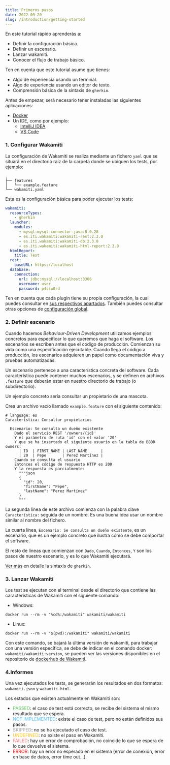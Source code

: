 ```yaml
---
title: Primeros pasos
date: 2022-09-20
slug: /introduction/getting-started
---
```


En este tutorial rápido aprenderás a:
- Definir la configuración básica.
- Definir un escenario.
- Lanzar wakamiti.
- Conocer el flujo de trabajo básico.

Ten en cuenta que este tutorial asume que tienes:
- Algo de experiencia usando un terminal.
- Algo de experiencia usando un editor de texto.
- Comprensión básica de la sintaxis de `gherkin`.

Antes de empezar, será necesario tener instaladas las siguientes aplicaciones:
- [Docker](https://www.docker.com/get-started/)
- Un IDE, como por ejemplo:
  - [IntelliJ IDEA](https://www.jetbrains.com/idea/)
  - [VS Code](https://code.visualstudio.com/)


### 1. Configurar Wakamiti
La configuración de Wakamiti se realiza mediante un fichero `yaml` que se situará en el directorio raíz de la carpeta 
donde se ubiquen los tests, por ejemplo:
```
.
├── features
│   └── example.feature
└── wakamiti.yaml
```

Esta es la configuración básica para poder ejecutar los tests:
```yml
wakamiti:
  resourceTypes:
    - gherkin
  launcher:
    modules:
      - mysql:mysql-connector-java:8.0.28
      - es.iti.wakamiti:wakamiti-rest:2.3.0
      - es.iti.wakamiti:wakamiti-db:2.3.0
      - es.iti.wakamiti:wakamiti-html-report:2.3.0
  htmlReport:
    title: Test
  rest:
    baseURL: https://localhost
  database:
    connection:
      url: jdbc:mysql://localhost:3306
      username: user
      password: p4ssw0rd
```
Ten en cuenta que cada plugin tiene su propia configuración, la cual puedes consultar en [sus respectivos apartados](/wakamiti/plugins).
También puedes consultar otras opciones de [configuración global](/wakamiti/architecture#configuración-global).


### 2. Definir escenario
Cuando hacemos *Behaviour-Driven Development* utilizamos ejemplos concretos para especificar lo que queremos que haga el 
software. Los escenarios se escriben antes que el código de producción. Comienzan su vida como una especificación 
ejecutable. Cuando llega el código a producción, los escenarios adquieren un papel como documentación viva y pruebas 
automatizadas.

Un escenario pertenece a una característica concreta del software. Cada característica puede contener muchos escenarios, 
y se definen en archivos `.feature` que deberán estar en nuestro directorio de trabajo (o subdirectorio).

Un ejemplo concreto sería consultar un propietario de una mascota.

Crea un archivo vacío llamado `example.feature` con el siguiente contenido:
```gherkin
# language: es
Característica: Consultar propietarios
  
  Escenario: Se consulta un dueño existente
    Dado el servicio REST '/owners/{id}'
    Y el parámetro de ruta 'id' con el valor '20'
    Y que se ha insertado el siguiente usuario en la tabla de BBDD owners:
      | ID  | FIRST_NAME | LAST_NAME      |
      | 20  | Pepe       | Perez Martínez |
    Cuando se consulta el usuario
    Entonces el código de respuesta HTTP es 200
    Y la respuesta es parcialmente:
      """json
      {
        "id": 20,
        "firstName": "Pepe",
        "lastName": "Perez Martínez"
      }
      """
```
La segunda línea de este archivo comienza con la palabra clave `Característica:` seguida de un nombre. Es una buena idea
usar un nombre similar al nombre del fichero.

La cuarta línea, `Escenario: Se consulta un dueño existente`, es un escenario, que es un ejemplo concreto que ilustra 
cómo se debe comportar el software.

El resto de líneas que comienzan con `Dado`, `Cuando`, `Entonces`, `Y` son los pasos de nuestro escenario, y es lo que 
Wakamiti ejecutará.

[Ver más](https://cucumber.io/docs/gherkin/) en detalle la sintaxis de `gherkin`.


### 3. Lanzar Wakamiti
Los test se ejecutan con el terminal desde el directorio que contiene las características de Wakamiti con el siguiente 
comando:

* Windows:
```Shell
docker run --rm -v "%cd%:/wakamiti" wakamiti/wakamiti
```
* Linux:
```Shell
docker run --rm -v "$(pwd):/wakamiti" wakamiti/wakamiti
```
Con este comando, se bajará la última versión de wakamiti, para trabajar con una versión específica, se debe de indicar 
en el comando docker: `wakamiti/wakamiti:version`, se pueden ver las versiones disponibles en el repositorio
de [dockerhub de Wakamiti](https://hub.docker.com/r/wakamiti/wakamiti/tags).


### 4.Informes
Una vez ejecutados los tests, se generarán los resultados en dos formatos: `wakamiti.json` y `wakamiti.html`.

Los estados que existen actualmente en Wakamiti son:

- <span style="color:#5fc95f">PASSED</span>: el caso de test está correcto, se recibe del sistema el mismo resultado 
  que se espera.
- <span style="color:#4fc3f7">NOT IMPLEMENTED</span>: existe el caso de test, pero no están definidos sus pasos.
- <span style="color:#9e9e9e">SKIPPED</span>: no se ha ejecutado el caso de test.
- <span style="color:#ffc107">UNDEFINED</span>: no existe el paso en Wakamiti.
- <span style="color:#ff7b7e">FAILED</span>: hay un error de comprobación, no coincide lo que se espera de lo que 
  devuelve el sistema.
- <span style="color:#ff0000">ERROR</span>: hay un error no esperado en el sistema (error de conexión, error en base de 
  datos, error time out...).
